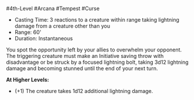 #4th-Level #Arcana #Tempest #Curse
 
- Casting Time: 3 reactions to a creature within range taking lightning damage from a creature other than you
- Range: 60'
- Duration: Instantaneous  

You spot the opportunity left by your allies to overwhelm your opponent. The triggering creature must make an Initiative saving throw with disadvantage or be struck by a focused lightning bolt, taking 3d12 lightning damage and becoming stunned until the end of your next turn.
 
**At Higher Levels:** 
* (+1) The creature takes 1d12 additional lightning damage.